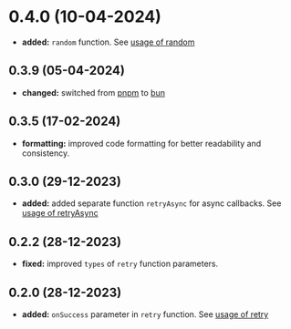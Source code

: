 # 0.4.0 (10-04-2024)

- **added:** `random` function. See [usage of random](https://www.npmjs.com/package/utility-kit#random)

## 0.3.9 (05-04-2024)

- **changed:** switched from [pnpm](https://pnpm.io/) to [bun](https://bun.sh/)

## 0.3.5 (17-02-2024)

- **formatting:** improved code formatting for better readability and consistency.

## 0.3.0 (29-12-2023)

- **added:** added separate function `retryAsync` for async callbacks. See [usage of retryAsync](https://www.npmjs.com/package/utility-kit#utility)

## 0.2.2 (28-12-2023)

- **fixed:** improved `types` of `retry` function parameters.

## 0.2.0 (28-12-2023)

- **added:** `onSuccess` parameter in `retry` function. See [usage of retry](https://www.npmjs.com/package/utility-kit#utility)

